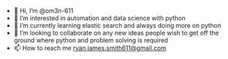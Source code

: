 - 👋 Hi, I’m @om3n-611
- 👀 I’m interested in automation and data science with python
- 🌱 I’m currently learning elastic search and always doing more on python
- 💞️ I’m looking to collaborate on any new ideas people wish to get off the ground where python and problem solving is required
- 📫 How to reach me ryan.james.smith611@gmail.com

<!---
om3n-611/om3n-611 is a ✨ special ✨ repository because its `README.md` (this file) appears on your GitHub profile.
You can click the Preview link to take a look at your changes.
--->
